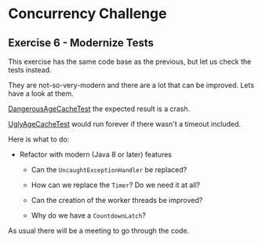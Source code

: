 # Concurrency Challenge

## Exercise 6 - Modernize Tests

This exercise has the same code base as the previous, but let us check the tests instead.

They are not-so-very-modern and there are a lot that can be improved. Lets have a look at them.

[DangerousAgeCacheTest](src/test/java/sven/workshop/concurrency/DangerousAgeCacheTest.java) the expected result is a crash.

[UglyAgeCacheTest](src/test/java/sven/workshop/concurrency/UglyAgeCacheTest.java) would run forever if there wasn't a timeout included. 


Here is what to do: 

  * Refactor with modern (Java 8 or later) features
  
    * Can the `UncaughtExceptionHandler` be replaced?
  
    * How can we replace the `Timer`? Do we need it at all?
    
    * Can the creation of the worker threads be improved?
    
    * Why do we have a `CountdownLatch`?
    

As usual there will be a meeting to go through the code.

